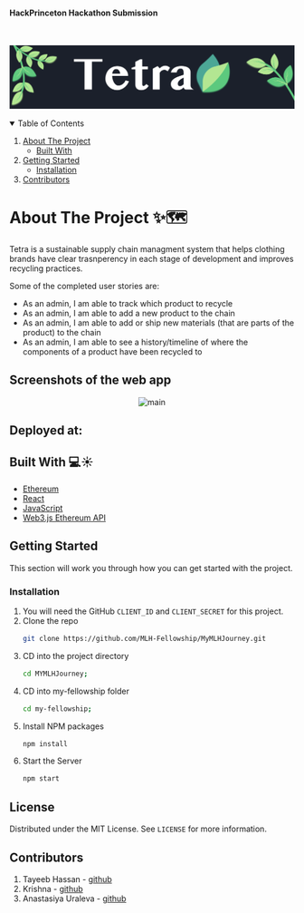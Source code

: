#### HackPrinceton Hackathon Submission 

<!-- PROJECT LOGO -->
<br />
<p align="center">
  <a>
    <img src="tetra-logo.png" alt="Logo">
  </a>

<!-- TABLE OF CONTENTS -->
<details open="open">
  <summary>Table of Contents</summary>
  <ol>
    <li>
      <a href="#about-the-project">About The Project</a>
      <ul>
        <li><a href="#built-with">Built With</a></li>
      </ul>
    </li>
    <li>
      <a href="#getting-started">Getting Started</a>
      <ul>
        <li><a href="#installation">Installation</a></li>
      </ul>
    </li>
    <li><a href="#contributors">Contributors</a></li>
    
  </ol>
</details>


<!-- ABOUT THE PROJECT -->
# About The Project ✨🗺️ 

Tetra is a sustainable supply chain managment system that helps clothing brands have clear trasnperency in each stage of development and improves recycling practices.

Some of the completed user stories are:
* As an admin, I am able to track which product to recycle
* As an admin, I am able to add a new product to the chain 
* As an admin, I am able to add or ship new materials (that are parts of the product) to the chain 
* As an admin, I am able to see a history/timeline of where the components of a product have been recycled to


## Screenshots of the web app

<p align="center">
    <img src="https://media.giphy.com/media/xdmBb3bHUH6rhCZHCN/giphy.gif" alt="main">
<p/>


## Deployed at: 

## Built With 💻☀️

* [Ethereum](https://ethereum.org/en/)
* [React](https://reactjs.org/)
* [JavaScript](https://www.javascript.com/)
* [Web3.js Ethereum API](https://web3js.readthedocs.io/en/v1.3.4/)


<!-- GETTING STARTED -->
## Getting Started

This section will work you through how you can get started with the project.

### Installation

1. You will need the GitHub `CLIENT_ID` and `CLIENT_SECRET` for this project.
2. Clone the repo
   ```sh
   git clone https://github.com/MLH-Fellowship/MyMLHJourney.git
   ```
3. CD into the project directory 
   ```sh
   cd MYMLHJourney;
   ```
4. CD into my-fellowship folder 
   ```sh
   cd my-fellowship;
   ```
5. Install NPM packages
   ```sh
   npm install
   ```
6. Start the Server
   ```sh
   npm start
   ```
<!-- LICENSE -->
## License

Distributed under the MIT License. See `LICENSE` for more information.

<!-- CONTACT -->

## Contributors

1. Tayeeb Hassan - [github](https://github.com/flozender)
2. Krishna - [github](https://github.com/JethroGibbsN)
3. Anastasiya Uraleva - [github](https://github.com/APiligrim)

